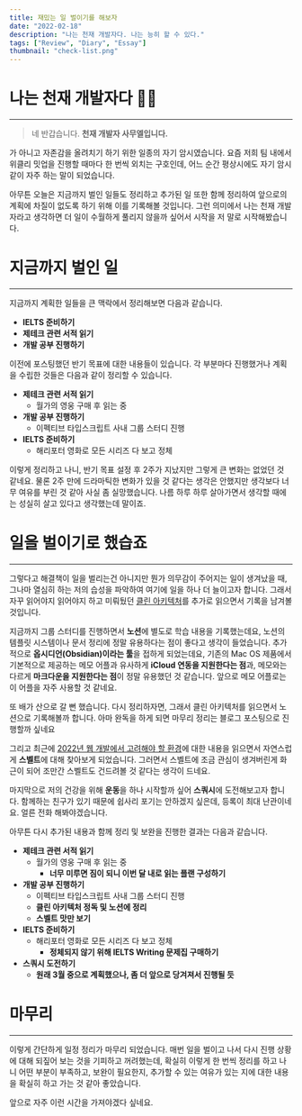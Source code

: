 ```yaml
---
title: 재밌는 일 벌이기를 해보자
date: "2022-02-18"
description: "나는 천재 개발자다. 나는 능히 할 수 있다."
tags: ["Review", "Diary", "Essay"]
thumbnail: "check-list.png"
---
```


# 나는 천재 개발자다 👨‍💻

---

> 네 반갑습니다. **천재 개발자 사무엘입니다.**

가 아니고 자존감을 올려치기 하기 위한 일종의 자기 암시였습니다. 요즘 저희 팀 내에서 위클리 밋업을 진행할 때마다 한 번씩 외치는 구호인데, 어느 순간 평상시에도 자기 암시 같이 자주 하는 말이 되었습니다.

아무튼 오늘은 지금까지 벌인 일들도 정리하고 추가된 일 또한 함께 정리하여 앞으로의 계획에 차질이 없도록 하기 위해 이를 기록해볼 것입니다. 그런 의미에서 나는 천재 개발자라고 생각하면 더 일이 수월하게 풀리지 않을까 싶어서 시작을 저 말로 시작해봤습니다.

# 지금까지 벌인 일

---

지금까지 계획한 일들을 큰 맥락에서 정리해보면 다음과 같습니다.

- **IELTS 준비하기**
- **제테크 관련 서적 읽기**
- **개발 공부 진행하기**

이전에 포스팅했던 반기 목표에 대한 내용들이 있습니다. 각 부분마다 진행했거나 계획을 수립한 것들은 다음과 같이 정리할 수 있습니다.

- **제테크 관련 서적 읽기**
  - 월가의 영웅 구매 후 읽는 중
- **개발 공부 진행하기**
  - 이펙티브 타입스크립트 사내 그룹 스터디 진행
- **IELTS 준비하기**
  - 해리포터 영화로 모든 시리즈 다 보고 정체

이렇게 정리하고 나니, 반기 목표 설정 후 2주가 지났지만 그렇게 큰 변화는 없었던 것 같네요. 물론 2주 만에 드라마틱한 변화가 있을 것 같다는 생각은 안했지만 생각보다 너무 여유를 부린 것 같아 사실 좀 실망했습니다. 나름 하루 하루 살아가면서 생각할 때에는 성실히 살고 있다고 생각했는데 말이죠.

# 일을 벌이기로 했습죠

---

그렇다고 해결책이 일을 벌리는건 아니지만 뭔가 의무감이 주어지는 일이 생겨났을 때, 그나마 열심히 하는 저의 습성을 파악하여 여기에 일을 하나 더 늘이고자 합니다. 그래서 자꾸 읽어야지 읽어야지 하고 미뤄뒀던 [클린 아키텍처](http://www.yes24.com/Product/Goods/77283734)를 추가로 읽으면서 기록을 남겨볼 것입니다.

지금까지 그룹 스터디를 진행하면서 **노션**에 별도로 학습 내용을 기록했는데요, 노션의 템플릿 시스템이나 문서 정리에 정말 유용하다는 점이 좋다고 생각이 들었습니다. 추가적으로 **옵시디언(Obsidian)이라는 툴**을 접하게 되었는데요, 기존의 Mac OS 제품에서 기본적으로 제공하는 메모 어플과 유사하게 **iCloud 연동을 지원한다는 점**과, 메모와는 다르게 **마크다운을 지원한다는 점**이 정말 유용했던 것 같습니다. 앞으로 메모 어플로는 이 어플을 자주 사용할 것 같네요.

또 배가 산으로 갈 뻔 했습니다. 다시 정리하자면, 그래서 클린 아키텍처를 읽으면서 노션으로 기록해볼까 합니다. 아마 완독을 하게 되면 마무리 정리는 블로그 포스팅으로 진행할까 싶네요

그리고 최근에 [2022년 웹 개발에서 고려해야 할 환경](https://engineering.linecorp.com/ko/blog/the-baseline-for-web-development-in-2022/)에 대한 내용을 읽으면서 자연스럽게 **스벨트**에 대해 찾아보게 되었습니다. 그러면서 스벨트에 조금 관심이 생겨버린게 화근이 되어 조만간 스벨트도 건드려볼 것 같다는 생각이 드네요.

마지막으로 저의 건강을 위해 **운동**을 하나 시작할까 싶어 **스쿼시**에 도전해보고자 합니다. 함께하는 친구가 있기 때문에 쉽사리 포기는 안하겠지 싶은데, 등록이 최대 난관이네요. 얼른 전화 해봐야겠습니다.

아무튼 다시 추가된 내용과 함께 정리 및 보완을 진행한 결과는 다음과 같습니다.

- **제테크 관련 서적 읽기**
  - 월가의 영웅 구매 후 읽는 중
    - **너무 미루면 짐이 되니 이번 달 내로 읽는 플랜 구성하기**
- **개발 공부 진행하기**
  - 이펙티브 타입스크립트 사내 그룹 스터디 진행
  - **클린 아키텍처 정독 및 노션에 정리**
  - **스벨트 맛만 보기**
- **IELTS 준비하기**
  - 해리포터 영화로 모든 시리즈 다 보고 정체
    - **정체되지 않기 위해 IELTS Writing 문제집 구매하기**
- **스쿼시 도전하기**
  - **원래 3월 중으로 계획했으나, 좀 더 앞으로 당겨져서 진행될 듯**

# 마무리

---

이렇게 간단하게 일정 정리가 마무리 되었습니다. 매번 일을 벌이고 나서 다시 진행 상황에 대해 되짚어 보는 것을 기피하고 꺼려했는데, 확실히 이렇게 한 번씩 정리를 하고 나니 어떤 부분이 부족하고, 보완이 필요한지, 추가할 수 있는 여유가 있는 지에 대한 내용을 확실히 하고 가는 것 같아 좋았습니다.

앞으로 자주 이런 시간을 가져야겠다 싶네요.
